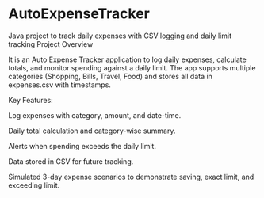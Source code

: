 # AutoExpenseTracker
Java project to track daily expenses with CSV logging and daily limit tracking
Project Overview

It is an Auto Expense Tracker application to log daily expenses, calculate totals, and monitor spending against a daily limit. The app supports multiple categories (Shopping, Bills, Travel, Food) and stores all data in expenses.csv with timestamps.

Key Features:

Log expenses with category, amount, and date-time.

Daily total calculation and category-wise summary.

Alerts when spending exceeds the daily limit.

Data stored in CSV for future tracking.

Simulated 3-day expense scenarios to demonstrate saving, exact limit, and exceeding limit.
